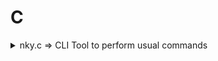 # C

<details>
  <summary>
    nky.c => CLI Tool to perform usual commands
  </summary>
  <p align="center">
    Commands:
    
    ```cmd
    nky sd
    ```
    To shutdown
  </p>
</details>
